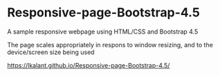 # Responsive-page-Bootstrap-4.5

A sample responsive webpage using HTML/CSS and Bootstrap 4.5

The page scales appropriately in respons to window resizing, and to the device/screen size being used

https://lkalant.github.io/Responsive-page-Bootstrap-4.5/
